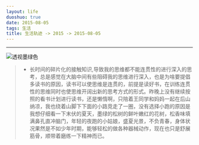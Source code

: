 ```yaml
---
layout: life
duoshuo: true
date: 2015-08-05
tags: 生活
title: 生活轨迹 -> 2015 -> 2015-08-05
---
```


*******

![透视墨绿色](/life/2015/2015res/2015-08-04(3).png)

> * 长时间的碎片化的接触知识,导致我的思维都不能连贯性的进行深入的思考，总是感觉在大脑中间有些阻碍我的思维进行深入，也是为啥要提倡多读书的原因，读书可以使思维是连贯的，前提是读好书，在训练连贯性的思维同时也使思维开阔出新的思考方式的形式。昨晚上没有继续按照的看书计划进行读书，还是懒惰啊，只陪着王同学和妈妈一起在后山纳凉，我也绕着山脚下下面的小路竞走了一圈，没有选择小跑的原因是我想仔细看一下末伏的夏天，墨绿的松树的鲜叶嫩红的花树，松香味填满鼻孔直冲脑门，年轻的夜跑的小姑娘，盛夏光景，不负青春，身体状况果然是不如少年时期，能够轻松的做各种器械动作，现在也只是舒展筋骨，顺带着磨练一下精神而已。

